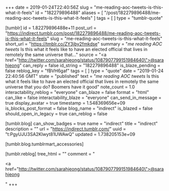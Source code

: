+++
date = 2019-01-24T22:40:56Z
slug = "me-reading-aoc-tweets-is-this-what-it-feels"
id = "182279896488"
aliases = [ "/post/182279896488/me-reading-aoc-tweets-is-this-what-it-feels" ]
tags = [ ]
type = "tumblr-quote"

[tumblr]
id = 1.82279896488e+11
post_url = "https://indirect.tumblr.com/post/182279896488/me-reading-aoc-tweets-is-this-what-it-feels"
slug = "me-reading-aoc-tweets-is-this-what-it-feels"
short_url = "https://tmblr.co/ZY3jby2fmkdse"
summary = "*me reading AOC tweets*  Is this what it feels like to have an elected official that lives in remotely the same universe that..."
source = "<a href=\"http://twitter.com/sarahjeong/status/1087907799151984640\">@sarahjeong</a>"
can_reply = false
id_string = "182279896488"
is_blaze_pending = false
reblog_key = "fBVH6gaf"
tags = [ ]
type = "quote"
date = "2019-01-24 22:40:56 GMT"
state = "published"
text = "*me reading AOC tweets*  Is this what it feels like to have an elected official that lives in remotely the same universe that you do? Boomers have it good"
note_count = 1.0
interactability_reblog = "everyone"
can_blaze = false
format = "html"
can_like = false
interactability_blaze = "everyone"
can_send_in_message = true
display_avatar = true
timestamp = 1.548369656e+09
is_blocks_post_format = false
blog_name = "indirect"
is_blazed = false
should_open_in_legacy = true
can_reblog = false

[tumblr.blog]
can_show_badges = true
name = "indirect"
title = "indirect"
description = ""
url = "https://indirect.tumblr.com/"
uuid = "t:PgyUJU3SA2Klwyt81UWAwQ"
updated = 1.738205153e+09

[tumblr.blog.tumblrmart_accessories]

[tumblr.reblog]
tree_html = ""
comment = "<p><a href=\"http://twitter.com/sarahjeong/status/1087907799151984640\">@sarahjeong</a></p>"
+++
